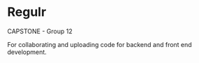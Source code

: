 # Regulr
CAPSTONE - Group 12<br>
<p>For collaborating and uploading code for backend and front end development.</p>
